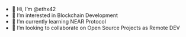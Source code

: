 - 👋 Hi, I’m @ethx42
- 👀 I’m interested in Blockchain Development
- 🌱 I’m currently learning NEAR Protocol
- 💞️ I’m looking to collaborate on Open Source Projects as Remote DEV

<!---
eth0x42/eth0x42 is a ✨ special ✨ repository because its `README.md` (this file) appears on your GitHub profile.
You can click the Preview link to take a look at your changes.
--->
